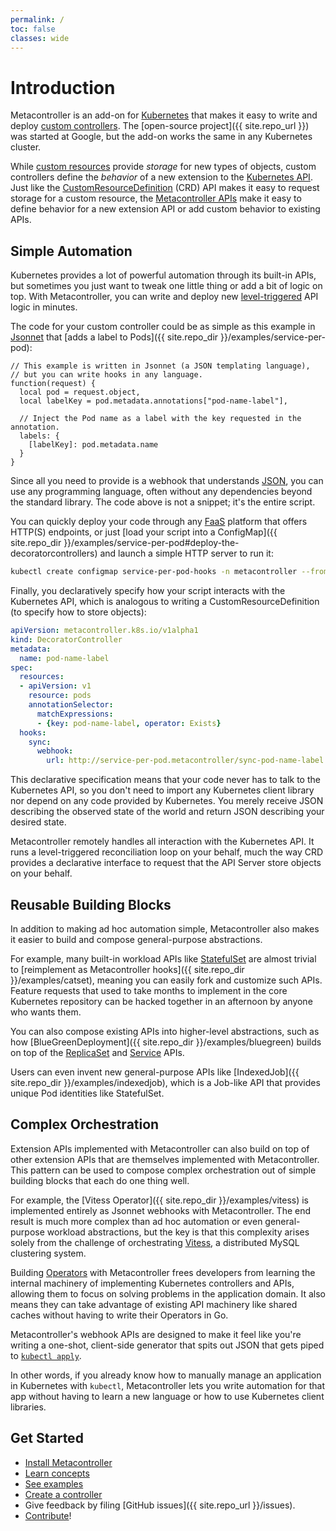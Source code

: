 ```yaml
---
permalink: /
toc: false
classes: wide
---
```


# Introduction

Metacontroller is an add-on for [Kubernetes](https://kubernetes.io/)
that makes it easy to write and deploy [custom controllers](https://kubernetes.io/docs/concepts/api-extension/custom-resources/#custom-controllers).
The [open-source project]({{ site.repo_url }}) was started at Google,
but the add-on works the same in any Kubernetes cluster.

While [custom resources](https://kubernetes.io/docs/concepts/api-extension/custom-resources/)
provide *storage* for new types of objects, custom controllers define the *behavior*
of a new extension to the [Kubernetes API](https://kubernetes.io/docs/concepts/overview/working-with-objects/kubernetes-objects/).
Just like the [CustomResourceDefinition](https://kubernetes.io/docs/tasks/access-kubernetes-api/extend-api-custom-resource-definitions/)
(CRD) API makes it easy to request storage for a custom resource,
the [Metacontroller APIs](/api/) make it easy to define behavior for a new extension API
or add custom behavior to existing APIs.

## Simple Automation

Kubernetes provides a lot of powerful automation through its built-in APIs,
but sometimes you just want to tweak one little thing or add a bit of logic on top.
With Metacontroller, you can write and deploy new [level-triggered](https://hackernoon.com/level-triggering-and-reconciliation-in-kubernetes-1f17fe30333d)
API logic in minutes.

The code for your custom controller could be as simple as this example in [Jsonnet](http://jsonnet.org/)
that [adds a label to Pods]({{ site.repo_dir }}/examples/service-per-pod):

```jsonnet
// This example is written in Jsonnet (a JSON templating language),
// but you can write hooks in any language.
function(request) {
  local pod = request.object,
  local labelKey = pod.metadata.annotations["pod-name-label"],

  // Inject the Pod name as a label with the key requested in the annotation.
  labels: {
    [labelKey]: pod.metadata.name
  }
}
```

Since all you need to provide is a webhook that understands [JSON](http://www.json.org/),
you can use any programming language, often without any dependencies beyond the standard library.
The code above is not a snippet; it's the entire script.

You can quickly deploy your code through any [FaaS](https://en.wikipedia.org/wiki/Function_as_a_service)
platform that offers HTTP(S) endpoints, or just [load your script into a ConfigMap]({{ site.repo_dir }}/examples/service-per-pod#deploy-the-decoratorcontrollers)
and launch a simple HTTP server to run it:

```sh
kubectl create configmap service-per-pod-hooks -n metacontroller --from-file=hooks
```

Finally, you declaratively specify how your script interacts with the Kubernetes API,
which is analogous to writing a CustomResourceDefinition (to specify how to store objects):

```yaml
apiVersion: metacontroller.k8s.io/v1alpha1
kind: DecoratorController
metadata:
  name: pod-name-label
spec:
  resources:
  - apiVersion: v1
    resource: pods
    annotationSelector:
      matchExpressions:
      - {key: pod-name-label, operator: Exists}
  hooks:
    sync:
      webhook:
        url: http://service-per-pod.metacontroller/sync-pod-name-label
```

This declarative specification means that your code never has to talk to the Kubernetes API,
so you don't need to import any Kubernetes client library nor depend on any code provided by
Kubernetes.
You merely receive JSON describing the observed state of the world
and return JSON describing your desired state.

Metacontroller remotely handles all interaction with the Kubernetes API.
It runs a level-triggered reconciliation loop on your behalf, much the way
CRD provides a declarative interface to request that the API Server
store objects on your behalf.

## Reusable Building Blocks

In addition to making ad hoc automation simple, Metacontroller also makes it
easier to build and compose general-purpose abstractions.

For example, many built-in workload APIs like [StatefulSet](https://kubernetes.io/docs/concepts/workloads/controllers/statefulset/)
are almost trivial to [reimplement as Metacontroller hooks]({{ site.repo_dir }}/examples/catset),
meaning you can easily fork and customize such APIs.
Feature requests that used to take months to implement in the core Kubernetes
repository can be hacked together in an afternoon by anyone who wants them.

You can also compose existing APIs into higher-level abstractions,
such as how [BlueGreenDeployment]({{ site.repo_dir }}/examples/bluegreen)
builds on top of the [ReplicaSet](https://kubernetes.io/docs/concepts/workloads/controllers/replicaset/)
and [Service](https://kubernetes.io/docs/concepts/services-networking/service/) APIs.

Users can even invent new general-purpose APIs like [IndexedJob]({{ site.repo_dir }}/examples/indexedjob),
which is a Job-like API that provides unique Pod identities like StatefulSet.

## Complex Orchestration

Extension APIs implemented with Metacontroller can also build on top of other
extension APIs that are themselves implemented with Metacontroller.
This pattern can be used to compose complex orchestration out of
simple building blocks that each do one thing well.

For example, the [Vitess Operator]({{ site.repo_dir }}/examples/vitess)
is implemented entirely as Jsonnet webhooks with Metacontroller.
The end result is much more complex than ad hoc automation or even
general-purpose workload abstractions, but the key is that this complexity
arises solely from the challenge of orchestrating [Vitess](https://vitess.io),
a distributed MySQL clustering system.

Building [Operators](https://coreos.com/operators/) with Metacontroller
frees developers from learning the internal machinery of implementing
Kubernetes controllers and APIs, allowing them to focus on solving
problems in the application domain.
It also means they can take advantage of existing API machinery like
shared caches without having to write their Operators in Go.

Metacontroller's webhook APIs are designed to make it feel like you're
writing a one-shot, client-side generator that spits out JSON that gets
piped to [`kubectl apply`](https://kubernetes.io/docs/concepts/cluster-administration/manage-deployment/#kubectl-apply).

In other words, if you already know how to manually manage an application
in Kubernetes with `kubectl`, Metacontroller lets you write automation for
that app without having to learn a new language or how to use Kubernetes
client libraries.

## Get Started

* [Install Metacontroller](/guide/install/)
* [Learn concepts](/concepts/)
* [See examples](/examples/)
* [Create a controller](/guide/create/)
* Give feedback by filing [GitHub issues]({{ site.repo_url }}/issues).
* [Contribute](/contrib/)!